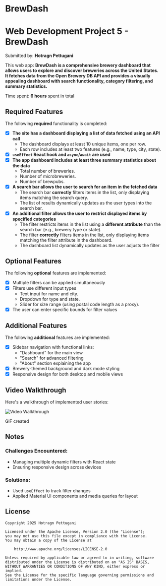 # BrewDash
# Web Development Project 5 - BrewDash

Submitted by: **Hotragn Pettugani**

This web app: **BrewDash is a comprehensive brewery dashboard that allows users to explore and discover breweries across the United States. It fetches data from the Open Brewery DB API and provides a visually appealing dashboard with search functionality, category filtering, and summary statistics.**

Time spent: **6 hours** spent in total

## Required Features

The following **required** functionality is completed:

- [x] **The site has a dashboard displaying a list of data fetched using an API call**
  - The dashboard displays at least 10 unique items, one per row.
  - Each row includes at least two features (e.g., name, type, city, state).
- [x] **`useEffect` React hook and `async`/`await` are used**
- [x] **The app dashboard includes at least three summary statistics about the data** 
  - Total number of breweries.
  - Number of microbreweries.
  - Number of brewpubs.
- [x] **A search bar allows the user to search for an item in the fetched data**
  - The search bar **correctly** filters items in the list, only displaying items matching the search query.
  - The list of results dynamically updates as the user types into the search bar.
- [x] **An additional filter allows the user to restrict displayed items by specified categories**
  - The filter restricts items in the list using a **different attribute** than the search bar (e.g., brewery type or state).
  - The filter **correctly** filters items in the list, only displaying items matching the filter attribute in the dashboard.
  - The dashboard list dynamically updates as the user adjusts the filter

## Optional Features

The following **optional** features are implemented:

- [x] Multiple filters can be applied simultaneously
- [x] Filters use different input types
  - Text input for name and city.
  - Dropdown for type and state.
  - Slider for size range (using postal code length as a proxy).
- [x] The user can enter specific bounds for filter values

## Additional Features

The following **additional** features are implemented:

- [x] Sidebar navigation with functional links:
  - "Dashboard" for the main view
  - "Search" for advanced filtering
  - "About" section explaining the app
- [x] Brewery-themed background and dark mode styling
- [x] Responsive design for both desktop and mobile views

## Video Walkthrough

Here's a walkthrough of implemented user stories:

<img href='[https://submissions.us-east-1.linodeobjects.com/web102/lttO1xII.gif](https://github.com/Hotragn/AstroDash--Data-Dashboard-Part-1/blob/main/recording-demo.gif)' title='Video Walkthrough' alt='Video Walkthrough' />

GIF created

## Notes

### Challenges Encountered:
- Managing multiple dynamic filters with React state
- Ensuring responsive design across devices

### Solutions:
- Used `useEffect` to track filter changes
- Applied Material UI components and media queries for layout

## License

    Copyright 2025 Hotragn Pettugani

    Licensed under the Apache License, Version 2.0 (the "License");
    you may not use this file except in compliance with the License.
    You may obtain a copy of the License at

        http://www.apache.org/licenses/LICENSE-2.0

    Unless required by applicable law or agreed to in writing, software
    distributed under the License is distributed on an "AS IS" BASIS,
    WITHOUT WARRANTIES OR CONDITIONS OF ANY KIND, either express or implied.
    See the License for the specific language governing permissions and
    limitations under the License.

